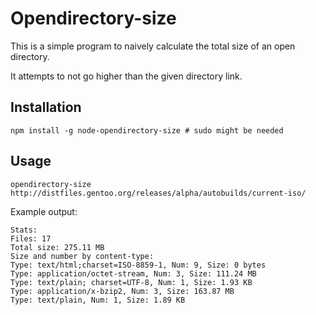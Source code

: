 # Opendirectory-size

This is a simple program to naively calculate the total size of an open
directory.

It attempts to not go higher than the given directory link.

## Installation
```
npm install -g node-opendirectory-size # sudo might be needed
```

## Usage
```
opendirectory-size http://distfiles.gentoo.org/releases/alpha/autobuilds/current-iso/
```

Example output:

    Stats:
    Files: 17
    Total size: 275.11 MB
    Size and number by content-type: 
    Type: text/html;charset=ISO-8859-1, Num: 9, Size: 0 bytes
    Type: application/octet-stream, Num: 3, Size: 111.24 MB
    Type: text/plain; charset=UTF-8, Num: 1, Size: 1.93 KB
    Type: application/x-bzip2, Num: 3, Size: 163.87 MB
    Type: text/plain, Num: 1, Size: 1.89 KB

